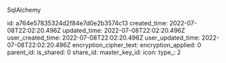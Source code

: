 SqlAlchemy

id: a764e57835324d2f84e7d0e2b3574c13
created_time: 2022-07-08T22:02:20.496Z
updated_time: 2022-07-08T22:02:20.496Z
user_created_time: 2022-07-08T22:02:20.496Z
user_updated_time: 2022-07-08T22:02:20.496Z
encryption_cipher_text: 
encryption_applied: 0
parent_id: 
is_shared: 0
share_id: 
master_key_id: 
icon: 
type_: 2
